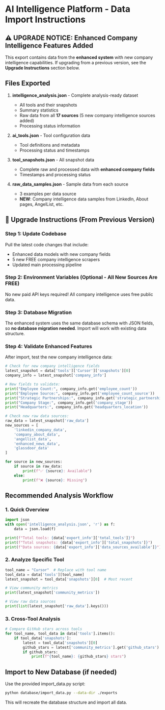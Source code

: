 # AI Intelligence Platform - Data Import Instructions

## ⚠️ UPGRADE NOTICE: Enhanced Company Intelligence Features Added

This export contains data from the **enhanced system** with new company intelligence capabilities.
If upgrading from a previous version, see the **Upgrade Instructions** section below.

## Files Exported

1. **intelligence_analysis.json** - Complete analysis-ready dataset
   - All tools and their snapshots
   - Summary statistics  
   - Raw data from all **17 sources** (5 new company intelligence sources added)
   - Processing status information

2. **ai_tools.json** - Tool configuration data
   - Tool definitions and metadata
   - Processing status and timestamps

3. **tool_snapshots.json** - All snapshot data
   - Complete raw and processed data with **enhanced company fields**
   - Timestamps and processing status

4. **raw_data_samples.json** - Sample data from each source
   - 3 examples per data source
   - **NEW**: Company intelligence data samples from LinkedIn, About pages, AngelList, etc.

## 🚀 Upgrade Instructions (From Previous Version)

### Step 1: Update Codebase
Pull the latest code changes that include:
- Enhanced data models with new company fields
- 5 new FREE company intelligence scrapers
- Updated main processing pipeline

### Step 2: Environment Variables (Optional - All New Sources Are FREE)
No new paid API keys required! All company intelligence uses free public data.

### Step 3: Database Migration
The enhanced system uses the same database schema with JSON fields, so **no database migration needed**.
Import will work with existing data structure.

### Step 4: Validate Enhanced Features
After import, test the new company intelligence data:

```python
# Check for new company intelligence fields
latest_snapshot = data['tools']['Cursor']['snapshots'][0]
company_info = latest_snapshot['company_info']

# New fields to validate:
print("Employee Count:", company_info.get('employee_count'))
print("Employee Source:", company_info.get('employee_count_source'))
print("Strategic Partnerships:", company_info.get('strategic_partnerships'))
print("Company Stage:", company_info.get('company_stage'))
print("Headquarters:", company_info.get('headquarters_location'))

# Check new raw data sources:
raw_data = latest_snapshot['raw_data']
new_sources = [
    'linkedin_company_data',
    'company_about_data', 
    'angellist_data',
    'enhanced_news_data',
    'glassdoor_data'
]

for source in new_sources:
    if source in raw_data:
        print(f"✅ {source}: Available")
    else:
        print(f"❌ {source}: Missing")
```

## Recommended Analysis Workflow

### 1. Quick Overview
```python
import json
with open('intelligence_analysis.json', 'r') as f:
    data = json.load(f)

print(f"Total tools: {data['export_info']['total_tools']}")
print(f"Total snapshots: {data['export_info']['total_snapshots']}")
print(f"Data sources: {data['export_info']['data_sources_available']}")
```

### 2. Analyze Specific Tool
```python
tool_name = "Cursor"  # Replace with tool name
tool_data = data['tools'][tool_name]
latest_snapshot = tool_data['snapshots'][0]  # Most recent

# View community metrics
print(latest_snapshot['community_metrics'])

# View raw data sources
print(list(latest_snapshot['raw_data'].keys()))
```

### 3. Cross-Tool Analysis
```python
# Compare GitHub stars across tools
for tool_name, tool_data in data['tools'].items():
    if tool_data['snapshots']:
        latest = tool_data['snapshots'][0]
        github_stars = latest['community_metrics'].get('github_stars')
        if github_stars:
            print(f"{tool_name}: {github_stars} stars")
```

## Import to New Database (if needed)

Use the provided import_data.py script:
```bash
python database/import_data.py --data-dir ./exports
```

This will recreate the database structure and import all data.
